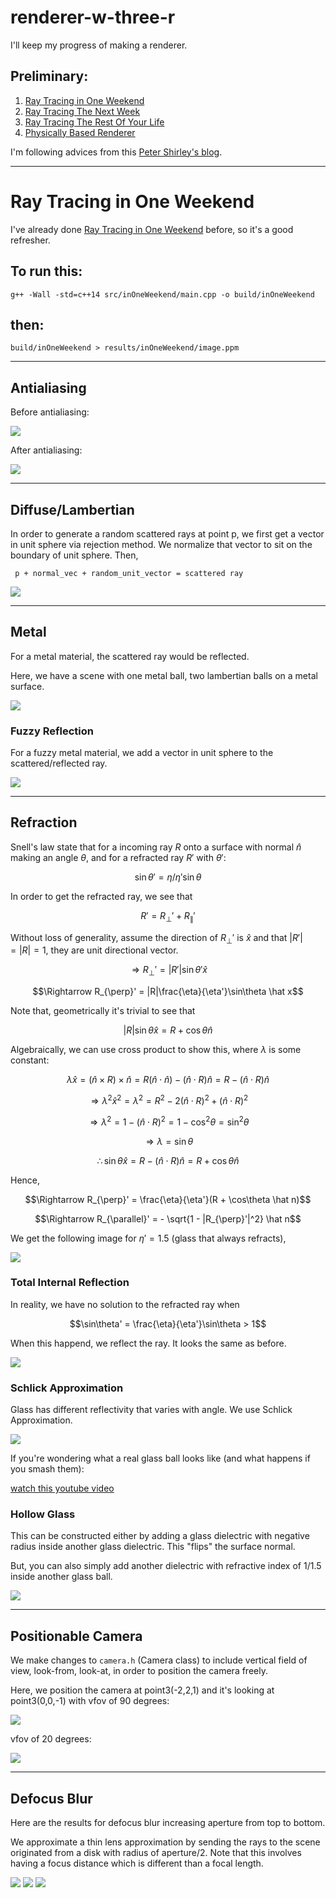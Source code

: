 # renderer-w-three-r
I'll keep my progress of making a renderer.

## Preliminary:
1) <a href="https://raytracing.github.io/books/RayTracingInOneWeekend.html">Ray Tracing in One Weekend</a>
2) <a href="https://raytracing.github.io/books/RayTracingTheNextWeek.html">Ray Tracing The Next Week</a>
3) <a href="https://raytracing.github.io/books/RayTracingTheRestOfYourLife.html">Ray Tracing The Rest Of Your Life</a>
4) <a href="https://research.quanfita.cn/files/Physically_Based_Rendering_Third_Edition.pdf">Physically Based Renderer</a>

I'm following advices from this <a href="https://in1weekend.blogspot.com/">Peter Shirley's blog</a>.

---

# Ray Tracing in One Weekend

I've already done <a href="https://raytracing.github.io/books/RayTracingInOneWeekend.html">Ray Tracing in One Weekend</a> before, so it's a good refresher.

## To run this:
`g++ -Wall -std=c++14 src/inOneWeekend/main.cpp -o build/inOneWeekend`

## then:
`build/inOneWeekend > results/inOneWeekend/image.ppm`

---

## Antialiasing 

Before antialiasing:

<img src="https://github.com/jhruvsphysics/renderer-w-three-r/blob/main/results/inOneWeekend/2normalwground.jpg">

After antialiasing:

<img src="https://github.com/jhruvsphysics/renderer-w-three-r/blob/main/results/inOneWeekend/3antialiasing.jpg">

---

## Diffuse/Lambertian

In order to generate a random scattered rays at point p, we first get a vector in unit sphere via rejection method. We normalize that vector to sit on the boundary of unit sphere. Then,

` p + normal_vec + random_unit_vector = scattered ray`

<img src="https://github.com/jhruvsphysics/renderer-w-three-r/blob/main/results/inOneWeekend/diffuse.jpg">

---

## Metal

For a metal material, the scattered ray would be reflected.

Here, we have a scene with one metal ball, two lambertian balls on a metal surface.

<img src="https://github.com/jhruvsphysics/renderer-w-three-r/blob/main/results/inOneWeekend/11lambertianmetal.jpg">

### Fuzzy Reflection

For a fuzzy metal material, we add a vector in unit sphere to the scattered/reflected ray.

<img src="https://github.com/jhruvsphysics/renderer-w-three-r/blob/main/results/inOneWeekend/12fuzz.jpg">

---

## Refraction

Snell's law state that for a incoming ray $R$ onto a surface with normal $\hat n$ making an angle $\theta$, and for a refracted ray $R'$ with $\theta'$:

$$\sin\theta' = \eta/\eta' \sin\theta$$

In order to get the refracted ray, we see that 

$$R' = R_{\perp}' + R_{\parallel}'$$

Without loss of generality, assume the direction of $R_{\perp}'$ is $\hat x$ and that $|R'| = |R| = 1$, they are unit directional vector.

$$\Rightarrow R_{\perp}' = |R'|\sin\theta' \hat x$$

$$\Rightarrow R_{\perp}' = |R|\frac{\eta}{\eta'}\sin\theta \hat x$$

Note that, geometrically it's trivial to see that 

$$|R|\sin\theta \hat x = R + \cos\theta \hat n$$

Algebraically, we can use cross product to show this, where $\lambda$ is some constant:

$$\lambda \hat x = (\hat n \times R) \times \hat n = R(\hat n \cdot \hat n) - (\hat n \cdot R)\hat n= R - (\hat n \cdot R)\hat n$$

$$\Rightarrow \lambda^2 \hat x^2 = \lambda^2 = R^2 - 2(\hat n \cdot R)^2 + (\hat n \cdot R)^2$$

$$\Rightarrow \lambda^2 = 1 - (\hat n \cdot R)^2 = 1 - \cos^2\theta = \sin^2\theta$$

$$\Rightarrow \lambda = \sin\theta$$

$$\therefore \sin\theta \hat x = R - (\hat n \cdot R)\hat n = R + \cos\theta \hat n$$

Hence,

$$\Rightarrow R_{\perp}' = \frac{\eta}{\eta'}(R + \cos\theta \hat n)$$

$$\Rightarrow R_{\parallel}' = - \sqrt{1 - |R_{\perp}'|^2} \hat n$$

We get the following image for $\eta' = 1.5$ (glass that always refracts),

<img src="https://github.com/jhruvsphysics/renderer-w-three-r/blob/main/results/inOneWeekend/14dielectric_demo.jpg">

### Total Internal Reflection

In reality, we have no solution to the refracted ray when

$$\sin\theta' = \frac{\eta}{\eta'}\sin\theta > 1$$

When this happend, we reflect the ray. It looks the same as before.

<img src="https://github.com/jhruvsphysics/renderer-w-three-r/blob/main/results/inOneWeekend/17internalreflection_demo.jpg">

### Schlick Approximation

Glass has different reflectivity that varies with angle. We use Schlick Approximation.

<img src="https://github.com/jhruvsphysics/renderer-w-three-r/blob/main/results/inOneWeekend/18schlickapprox_demo.jpg">

If you're wondering what a real glass ball looks like (and what happens if you smash them):

<a href="https://www.youtube.com/watch?v=8V5wjfAS3Do&ab_channel=HowRidiculous">watch this youtube video</a>

### Hollow Glass

This can be constructed either by adding a glass dielectric with negative radius inside another glass dielectric. This "flips" the surface normal. 

But, you can also simply add another dielectric with refractive index of $1/1.5$ inside another glass ball.

<img src="https://github.com/jhruvsphysics/renderer-w-three-r/blob/main/results/inOneWeekend/24hollowglass_demo.jpg">

---

## Positionable Camera

We make changes to `camera.h` (Camera class) to include vertical field of view, look-from, look-at, in order to position the camera freely.

Here, we position the camera at point3(-2,2,1) and it's looking at point3(0,0,-1) with vfov of 90 degrees:

<img src="https://github.com/jhruvsphysics/renderer-w-three-r/blob/main/results/inOneWeekend/28camera_demo.jpg">

vfov of 20 degrees:

<img src="https://github.com/jhruvsphysics/renderer-w-three-r/blob/main/results/inOneWeekend/29camera_demo.jpg">

---

## Defocus Blur

Here are the results for defocus blur increasing aperture from top to bottom.

We approximate a thin lens approximation by sending the rays to the scene originated from a disk with radius of aperture/2. Note that this involves having a focus distance which is different than a focal length.

<img src="https://github.com/jhruvsphysics/renderer-w-three-r/blob/main/results/inOneWeekend/33camera_demo.jpg">
<img src="https://github.com/jhruvsphysics/renderer-w-three-r/blob/main/results/inOneWeekend/38defocusnofd.jpg">
<img src="https://github.com/jhruvsphysics/renderer-w-three-r/blob/main/results/inOneWeekend/39defocusnofd.jpg">
